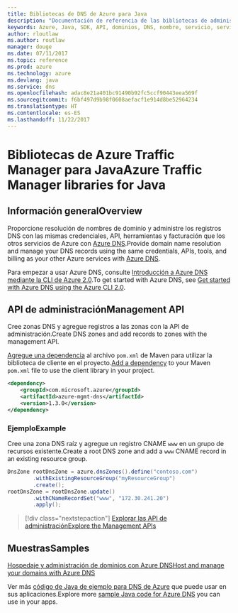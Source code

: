 ```yaml
---
title: Bibliotecas de DNS de Azure para Java
description: "Documentación de referencia de las bibliotecas de administración de DNS de Azure para Java"
keywords: Azure, Java, SDK, API, dominios, DNS, nombre, servicio, servicio de nombres de dominio
author: rloutlaw
ms.author: routlaw
manager: douge
ms.date: 07/11/2017
ms.topic: reference
ms.prod: azure
ms.technology: azure
ms.devlang: java
ms.service: dns
ms.openlocfilehash: adac8e21a401bc91490b92fc5ccf90443eea569f
ms.sourcegitcommit: f6bf497d9b98f0608aefacf1e914d8be52964234
ms.translationtype: HT
ms.contentlocale: es-ES
ms.lasthandoff: 11/22/2017
---
```

# <a name="azure-traffic-manager-libraries-for-java"></a><span data-ttu-id="a6ea0-104">Bibliotecas de Azure Traffic Manager para Java</span><span class="sxs-lookup"><span data-stu-id="a6ea0-104">Azure Traffic Manager libraries for Java</span></span>

## <a name="overview"></a><span data-ttu-id="a6ea0-105">Información general</span><span class="sxs-lookup"><span data-stu-id="a6ea0-105">Overview</span></span>

<span data-ttu-id="a6ea0-106">Proporcione resolución de nombres de dominio y administre los registros DNS con las mismas credenciales, API, herramientas y facturación que los otros servicios de Azure con [Azure DNS](/azure/dns/dns-overview).</span><span class="sxs-lookup"><span data-stu-id="a6ea0-106">Provide domain name resolution and manage your DNS records using the same credentials, APIs, tools, and billing as your other Azure services with [Azure DNS](/azure/dns/dns-overview).</span></span>

<span data-ttu-id="a6ea0-107">Para empezar a usar Azure DNS, consulte [Introducción a Azure DNS mediante la CLI de Azure 2.0](/azure/dns/dns-getstarted-cli).</span><span class="sxs-lookup"><span data-stu-id="a6ea0-107">To get started with Azure DNS, see [Get started with Azure DNS using the Azure CLI 2.0](/azure/dns/dns-getstarted-cli).</span></span>

## <a name="management-api"></a><span data-ttu-id="a6ea0-108">API de administración</span><span class="sxs-lookup"><span data-stu-id="a6ea0-108">Management API</span></span>

<span data-ttu-id="a6ea0-109">Cree zonas DNS y agregue registros a las zonas con la API de administración.</span><span class="sxs-lookup"><span data-stu-id="a6ea0-109">Create DNS zones and add records to zones with the management API.</span></span>

<span data-ttu-id="a6ea0-110">[Agregue una dependencia](https://maven.apache.org/guides/getting-started/index.html#How_do_I_use_external_dependencies) al archivo `pom.xml` de Maven para utilizar la biblioteca de cliente en el proyecto.</span><span class="sxs-lookup"><span data-stu-id="a6ea0-110">[Add a dependency](https://maven.apache.org/guides/getting-started/index.html#How_do_I_use_external_dependencies) to your Maven `pom.xml` file to use the client library in your project.</span></span>

```XML
<dependency>
    <groupId>com.microsoft.azure</groupId>
    <artifactId>azure-mgmt-dns</artifactId>
    <version>1.3.0</version>
</dependency>
```   

### <a name="example"></a><span data-ttu-id="a6ea0-111">Ejemplo</span><span class="sxs-lookup"><span data-stu-id="a6ea0-111">Example</span></span>

<span data-ttu-id="a6ea0-112">Cree una zona DNS raíz y agregue un registro CNAME `www` en un grupo de recursos existente.</span><span class="sxs-lookup"><span data-stu-id="a6ea0-112">Create a root DNS zone and add a `www` CNAME record in an existing resource group.</span></span>

```java
DnsZone rootDnsZone = azure.dnsZones().define("contoso.com")
        .withExistingResourceGroup("myResourceGroup")
        .create();
rootDnsZone = rootDnsZone.update()
        .withCNameRecordSet("www", "172.30.241.20")
        .apply();
```

> [!div class="nextstepaction"]
> [<span data-ttu-id="a6ea0-113">Explorar las API de administración</span><span class="sxs-lookup"><span data-stu-id="a6ea0-113">Explore the Management APIs</span></span>](/java/api/overview/azure/dns/managementapi)

## <a name="samples"></a><span data-ttu-id="a6ea0-114">Muestras</span><span class="sxs-lookup"><span data-stu-id="a6ea0-114">Samples</span></span>

[<span data-ttu-id="a6ea0-115">Hospedaje y administración de dominios con Azure DNS</span><span class="sxs-lookup"><span data-stu-id="a6ea0-115">Host and manage your domains with Azure DNS</span></span>](https://github.com/Azure-Samples/dns-java-host-and-manage-your-domains)

<span data-ttu-id="a6ea0-116">Ver más [código de Java de ejemplo para DNS de Azure](https://azure.microsoft.com/resources/samples/?platform=java&term=dns) que puede usar en sus aplicaciones.</span><span class="sxs-lookup"><span data-stu-id="a6ea0-116">Explore more [sample Java code for Azure DNS](https://azure.microsoft.com/resources/samples/?platform=java&term=dns) you can use in your apps.</span></span>

<!---Loc Comment: Please, refer to conversation section to check the issue. Thanks.--->
